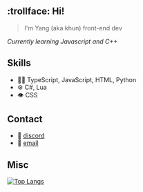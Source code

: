## :trollface: Hi!

> I'm Yang (aka khun)
> front-end dev

*Currently learning Javascript and C++*

## Skills
- 👨‍💻 TypeScript, JavaScript, HTML, Python
- ⚙️ C#, Lua
- 👁️ CSS

## Contact
- :email: [discord](khun#2985)
- :speech_balloon: [email](khunstr@protonmail.com)

## Misc
[![Top Langs](https://github-readme-stats.vercel.app/api/top-langs/?username=khun-int&theme=transparent)](https://github.com/anuraghazra/github-readme-stats)

